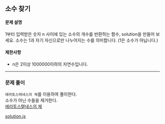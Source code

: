 ## 소수 찾기

#### 문제 설명
1부터 입력받은 숫자 n 사이에 있는 소수의 개수를 반환하는 함수, solution을 만들어 보세요.
소수는 1과 자기 자신으로만 나누어지는 수를 의미합니다.
(1은 소수가 아닙니다.)

#### 제한사항
  - n은 2이상 1000000이하의 자연수입니다.

***

### 문제 풀이

`에라토스테네스의 체`를 이용하여 풀이한다.<br/>
소수가 아닌 수들을 제거한다.<Br/>
[에라토스텥네스의 체](https://namu.wiki/w/에라토스테네스의%20체)

[solution.js](./solution.js)